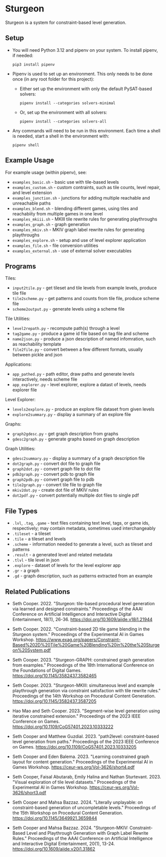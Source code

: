 # Sturgeon

Sturgeon is a system for constraint-based level generation.



## Setup

* You will need Python 3.12 and pipenv on your system.  To install pipenv, if needed:
  ```
  pip3 install pipenv
  ```

* Pipenv is used to set up an environment.  This only needs to be done once (in any root folder for this project):

  * Either set up the environment with only the default PySAT-based solvers:
    ```
    pipenv install --categories solvers-minimal
    ```

  * Or, set up the environment with all solvers:
    ```
    pipenv install --categories solvers-all
    ```

* Any commands will need to be run in this environment.  Each time a shell is needed, start a shell in the environment with:
  ```
  pipenv shell
  ```



## Example Usage

For example usage (within pipenv), see:

* `examples_basic.sh` - basic use with tile-based levels
* `examples_custom.sh` - custom contraints, such as tile counts, level repair, and level extension
* `examples_junction.sh` - junctions for adding multiple reachable and unreachable paths
* `examples_blend.sh` - blending different games, using tiles and reachabiity from multiple games in one level
* `examples_mkiii.sh` - MKIII tile rewrite rules for generating playthroughs
* `examples_graph.sh` - graph generation
* `examples_mkiv.sh` - MKIV graph label rewrite rules for generating playthroughs
* `examples_explore.sh` - setup and use of level explorer application
* `examples_file.sh` - file conversion utilities
* `examples_external.sh` - use of external solver executables



## Programs

Tiles:
* `input2tile.py` - get tileset and tile levels from example levels, produce tile file
* `tile2scheme.py` - get patterns and counts from tile file, produce scheme file
* `scheme2output.py` - generate levels using a scheme file

Tile Utilities:
* `level2repath.py` - recompute path(s) through a level
* `tag2game.py` - produce a game id file based on tag file and scheme
* `name2json.py` - produce a json description of named infomration, such as reachability template
* `file2file.py` - convert between a few different formats, usually between pickle and json

Applications:
* `app_pathed.py` - path editor, draw paths and generate levels interactively, needs scheme file
* `app_explorer.py` - level explorer, explore a datast of levels, needs explorer file

Level Explorer:
* `levels2explore.py` - produce an explore file dataset from given levels
* `explore2summary.py` - display a summary of an explore file

Graphs:
* `graph2gdesc.py` - get graph description from graphs
* `gdesc2graph.py` - generate graphs based on graph description

Graph Utilities:
* `gdesc2summary.py` - display a summary of a graph description file
* `dot2graph.py` - convert dot file to graph file
* `graph2dot.py` - convert graph file to dot file
* `pdb2graph.py` - convert pdb to graph file
* `graph2pdb.py` - convert graph file to pdb
* `tile2graph.py` - convert tile file to graph file
* `mkiv2dot.py` - create dot file of MKIV rules
* `dot2pdf.py` - convert potentially multiple dot files to single pdf



## File Types

* `.lvl`, `.tag`, `.game` - text files containing text level, tags, or game ids, respectively; may contain metadata, sometimes used interchangeably
* `.tileset` - a tileset
* `.tile` - a tileset and levels
* `.scheme` - information needed to generate a level, such as tileset and patterns
* `.result` - a generated level and related metadata
* `.tlvl` - tile level in json
* `.explore` - dataset of levels for the level explorer app
* `.gr` - a graph
* `.gd` - graph description, such as patterns extracted from an example



## Related Publications

* Seth Cooper. 2022. "Sturgeon: tile-based procedural level generation via learned and designed constraints." Proceedings of the AAAI Conference on Artificial Intelligence and Interactive Digital Entertainment, 18(1), 26-36. https://doi.org/10.1609/aiide.v18i1.21944

* Seth Cooper. 2022. "Constraint-based 2D tile game blending in the Sturgeon system." Proceedings of the Experimental AI in Games Workshop. https://www.exag.org/papers/Constraint-Based%202D%20Tile%20Game%20Blending%20in%20the%20Sturgeon%20System.pdf

* Seth Cooper. 2023. "Sturgeon-GRAPH: constrained graph generation from examples." Proceedings of the 18th International Conference on the Foundations of Digital Games. https://doi.org/10.1145/3582437.3582465

* Seth Cooper. 2023. "Sturgeon-MKIII: simultaneous level and example playthrough generation via constraint satisfaction with tile rewrite rules." Proceedings of the 14th Workshop on Procedural Content Generation. https://doi.org/10.1145/3582437.3587205

* Hao Mao and Seth Cooper. 2023. "Segment-wise level generation using iterative constrained extension." Proceedings of the 2023 IEEE Conference on Games. https://doi.org/10.1109/CoG57401.2023.10333222

* Seth Cooper and Matthew Guzdial. 2023. "path2level: constraint-based level generation from paths." Proceedings of the 2023 IEEE Conference on Games. https://doi.org/10.1109/CoG57401.2023.10333205

* Seth Cooper and Eden Balema. 2023. "Learning constrained graph layout for content generation." Proceedings of the Experimental AI in Games Workshop. https://ceur-ws.org/Vol-3626/short4.pdf

* Seth Cooper, Faisal Abutarab, Emily Halina and Nathan Sturtevant. 2023. "Visual exploration of tile level datasets." Proceedings of the Experimental AI in Games Workshop. https://ceur-ws.org/Vol-3626/short3.pdf

* Seth Cooper and Mahsa Bazzaz. 2024. "Literally unplayable: on constraint-based generation of uncompletable levels." Proceedings of the 15th Workshop on Procedural Content Generation. https://doi.org/10.1145/3649921.3659844

* Seth Cooper and Mahsa Bazzaz. 2024. "Sturgeon-MKIV: Constraint-Based Level and Playthrough Generation with Graph Label Rewrite Rules." Proceedings of the AAAI Conference on Artificial Intelligence and Interactive Digital Entertainment, 20(1), 13-24. https://doi.org/10.1609/aiide.v20i1.31862
